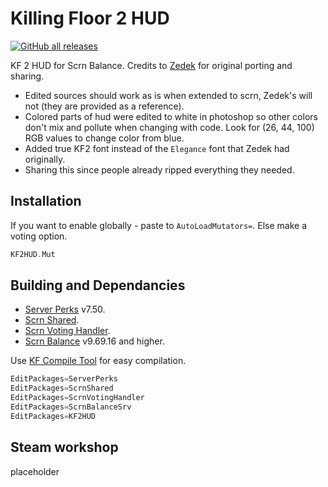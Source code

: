 # Killing Floor 2 HUD

[![GitHub all releases](https://img.shields.io/github/downloads/InsultingPros/KF2HUD/total)](https://github.com/InsultingPros/KF2HUD/releases)

KF 2 HUD for Scrn Balance. Credits to [Zedek](https://steamcommunity.com/profiles/76561198067265112) for original porting and sharing.

- Edited sources should work as is when extended to scrn, Zedek's will not (they are provided as a reference).
- Colored parts of hud were edited to white in photoshop so other colors don't mix and pollute when changing with code. Look for (26, 44, 100) RGB values to change color from blue.
- Added true KF2 font instead of the `Elegance` font that Zedek had originally.
- Sharing this since people already ripped everything they needed.

## Installation

If you want to enable globally - paste to `AutoLoadMutators=`. Else make a voting option.

```cpp
KF2HUD.Mut
```

## Building and Dependancies

- [Server Perks](https://forums.tripwireinteractive.com/index.php?threads/mut-per-server-stats.36898/) v7.50.
- [Scrn Shared](https://github.com/poosh/KF-ScrnShared).
- [Scrn Voting Handler](https://github.com/poosh/KF-ScrnVotingHandler).
- [Scrn Balance](https://github.com/poosh/KF-ScrnBalance) v9.69.16 and higher.

Use [KF Compile Tool](https://github.com/InsultingPros/KFCompileTool) for easy compilation.

```cpp
EditPackages=ServerPerks
EditPackages=ScrnShared
EditPackages=ScrnVotingHandler
EditPackages=ScrnBalanceSrv
EditPackages=KF2HUD
```

## Steam workshop

placeholder
